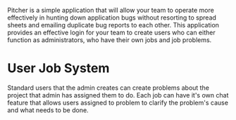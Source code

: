 Pitcher is a simple application that will allow your team to operate more effectively in hunting down application bugs without resorting to spread sheets and emailing duplicate bug reports to each other. This application provides an effective login for your team to create users who can either function as administrators, who have their own jobs and job problems.


# User Job System

<!-- ![User Job System](DemoImages/UserJobSystem.gif) -->


Standard users that the admin creates can create problems about the project that admin has assigned them to do. Each job can have it's own chat feature that allows users assigned to problem to clarify the problem's cause and what needs to be done.
